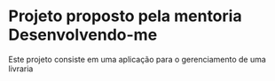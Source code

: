 # Projeto proposto pela mentoria Desenvolvendo-me

Este projeto consiste em uma aplicação para o gerenciamento de uma livraria  